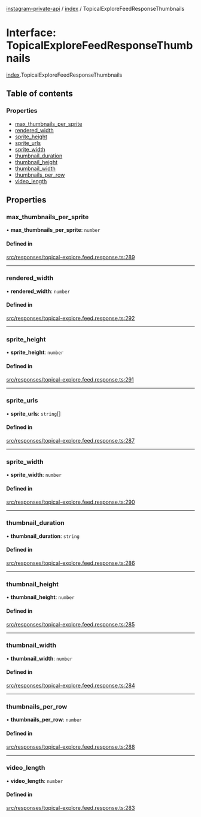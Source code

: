 [instagram-private-api](../../README.md) / [index](../../modules/index.md) / TopicalExploreFeedResponseThumbnails

# Interface: TopicalExploreFeedResponseThumbnails

[index](../../modules/index.md).TopicalExploreFeedResponseThumbnails

## Table of contents

### Properties

- [max\_thumbnails\_per\_sprite](TopicalExploreFeedResponseThumbnails.md#max_thumbnails_per_sprite)
- [rendered\_width](TopicalExploreFeedResponseThumbnails.md#rendered_width)
- [sprite\_height](TopicalExploreFeedResponseThumbnails.md#sprite_height)
- [sprite\_urls](TopicalExploreFeedResponseThumbnails.md#sprite_urls)
- [sprite\_width](TopicalExploreFeedResponseThumbnails.md#sprite_width)
- [thumbnail\_duration](TopicalExploreFeedResponseThumbnails.md#thumbnail_duration)
- [thumbnail\_height](TopicalExploreFeedResponseThumbnails.md#thumbnail_height)
- [thumbnail\_width](TopicalExploreFeedResponseThumbnails.md#thumbnail_width)
- [thumbnails\_per\_row](TopicalExploreFeedResponseThumbnails.md#thumbnails_per_row)
- [video\_length](TopicalExploreFeedResponseThumbnails.md#video_length)

## Properties

### max\_thumbnails\_per\_sprite

• **max\_thumbnails\_per\_sprite**: `number`

#### Defined in

[src/responses/topical-explore.feed.response.ts:289](https://github.com/Nerixyz/instagram-private-api/blob/0e0721c/src/responses/topical-explore.feed.response.ts#L289)

___

### rendered\_width

• **rendered\_width**: `number`

#### Defined in

[src/responses/topical-explore.feed.response.ts:292](https://github.com/Nerixyz/instagram-private-api/blob/0e0721c/src/responses/topical-explore.feed.response.ts#L292)

___

### sprite\_height

• **sprite\_height**: `number`

#### Defined in

[src/responses/topical-explore.feed.response.ts:291](https://github.com/Nerixyz/instagram-private-api/blob/0e0721c/src/responses/topical-explore.feed.response.ts#L291)

___

### sprite\_urls

• **sprite\_urls**: `string`[]

#### Defined in

[src/responses/topical-explore.feed.response.ts:287](https://github.com/Nerixyz/instagram-private-api/blob/0e0721c/src/responses/topical-explore.feed.response.ts#L287)

___

### sprite\_width

• **sprite\_width**: `number`

#### Defined in

[src/responses/topical-explore.feed.response.ts:290](https://github.com/Nerixyz/instagram-private-api/blob/0e0721c/src/responses/topical-explore.feed.response.ts#L290)

___

### thumbnail\_duration

• **thumbnail\_duration**: `string`

#### Defined in

[src/responses/topical-explore.feed.response.ts:286](https://github.com/Nerixyz/instagram-private-api/blob/0e0721c/src/responses/topical-explore.feed.response.ts#L286)

___

### thumbnail\_height

• **thumbnail\_height**: `number`

#### Defined in

[src/responses/topical-explore.feed.response.ts:285](https://github.com/Nerixyz/instagram-private-api/blob/0e0721c/src/responses/topical-explore.feed.response.ts#L285)

___

### thumbnail\_width

• **thumbnail\_width**: `number`

#### Defined in

[src/responses/topical-explore.feed.response.ts:284](https://github.com/Nerixyz/instagram-private-api/blob/0e0721c/src/responses/topical-explore.feed.response.ts#L284)

___

### thumbnails\_per\_row

• **thumbnails\_per\_row**: `number`

#### Defined in

[src/responses/topical-explore.feed.response.ts:288](https://github.com/Nerixyz/instagram-private-api/blob/0e0721c/src/responses/topical-explore.feed.response.ts#L288)

___

### video\_length

• **video\_length**: `number`

#### Defined in

[src/responses/topical-explore.feed.response.ts:283](https://github.com/Nerixyz/instagram-private-api/blob/0e0721c/src/responses/topical-explore.feed.response.ts#L283)
